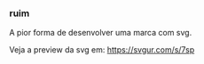 ### ruim
A pior forma de desenvolver uma  marca com svg.

Veja a preview da svg em: https://svgur.com/s/7sp
